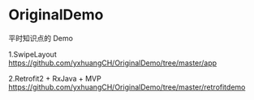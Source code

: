 # OriginalDemo
平时知识点的 Demo

1.SwipeLayout 
https://github.com/yxhuangCH/OriginalDemo/tree/master/app


2.Retrofit2 + RxJava + MVP https://github.com/yxhuangCH/OriginalDemo/tree/master/retrofitdemo
